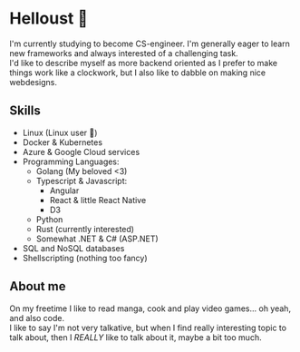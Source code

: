 # Helloust 👋

I'm currently studying to become CS-engineer. I'm generally eager to learn new frameworks and always interested of a challenging task. <br>
I'd like to describe myself as more backend oriented as I prefer to make things work like a clockwork, but I also like to dabble on making nice webdesigns.

## Skills

- Linux (Linux user 🐧)
- Docker & Kubernetes
- Azure & Google Cloud services
- Programming Languages:
    - Golang (My beloved <3)
    - Typescript & Javascript:
        - Angular
        - React & little React Native
        - D3
    - Python
    - Rust (currently interested)
    - Somewhat .NET & C# (ASP.NET)
- SQL and NoSQL databases
- Shellscripting (nothing too fancy)

## About me

On my freetime I like to read manga, cook and play video games... oh yeah, and also code. <br>
I like to say I'm not very talkative, but when I find really interesting topic to talk about, then I *REALLY* like to talk about it, maybe a bit too much.




<!--
**oksuriini/oksuriini** is a ✨ _special_ ✨ repository because its `README.md` (this file) appears on your GitHub profile.

Here are some ideas to get you started:

- 🔭 I’m currently working on ...
- 🌱 I’m currently learning ...
- 👯 I’m looking to collaborate on ...
- 🤔 I’m looking for help with ...
- 💬 Ask me about ...
- 📫 How to reach me: ...
- 😄 Pronouns: ...
- ⚡ Fun fact: ...
-->
